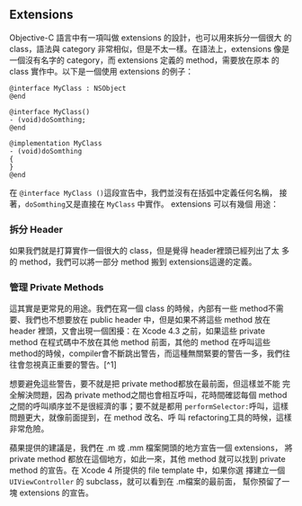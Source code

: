 Extensions
----------

Objective-C 語言中有一項叫做 extensions 的設計，也可以用來拆分一個很大
的class，語法與 category 非常相似，但是不太一樣。在語法上，extensions
像是一個沒有名字的 category，而 extensions 定義的 method，需要放在原本
的class 實作中。以下是一個使用 extensions 的例子：

``` objc
@interface MyClass : NSObject
@end

@interface MyClass()
- (void)doSomthing;
@end

@implementation MyClass
- (void)doSomthing
{
}
@end
```

在 `@interface MyClass ()`這段宣告中，我們並沒有在括弧中定義任何名稱，
接著，`doSomthing`又是直接在 `MyClass` 中實作。 extensions 可以有幾個
用途：

### 拆分 Header

如果我們就是打算實作一個很大的 class，但是覺得 header裡頭已經列出了太
多的 method，我們可以將一部分 method 搬到 extensions這邊的定義。

### 管理 Private Methods

這其實是更常見的用途。我們在寫一個 class 的時候，內部有一些 method不需
要、我們也不想要放在 public header 中，但是如果不將這些 method 放在
header 裡頭，又會出現一個困擾：在 Xcode 4.3 之前，如果這些 private
method 在程式碼中不放在其他 method 前面，其他的 method 在呼叫這些
method的時候，compiler會不斷跳出警告，而這種無關緊要的警告一多，我們往
往會忽視真正重要的警告。[^1]

想要避免這些警告，要不就是把 private method都放在最前面，但這樣並不能
完全解決問題，因為 private method之間也會相互呼叫，花時間確認每個
method之間的呼叫順序並不是很經濟的事；要不就是都用
`performSelector:`呼叫，這樣問題更大，就像前面提到，在 method 改名、呼
叫 refactoring工具的時候，這樣非常危險。

蘋果提供的建議是，我們在 .m 或 .mm 檔案開頭的地方宣告一個 extensions，
將private method 都放在這個地方，如此一來，其他 method 就可以找到
private method 的宣告。在 Xcode 4 所提供的 file template 中，如果你選
擇建立一個 `UIViewController` 的 subclass，就可以看到在 .m檔案的最前面，
幫你預留了一塊 extensions 的宣告。
